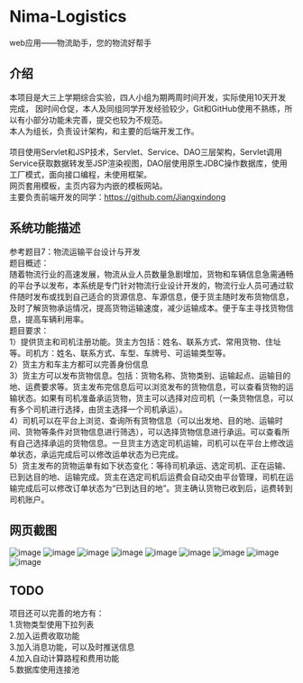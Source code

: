 # Nima-Logistics
web应用——物流助手，您的物流好帮手

介绍
-----
本项目是大三上学期综合实验，四人小组为期两周时间开发，实际使用10天开发完成，
因时间仓促，本人及同组同学开发经验较少，Git和GitHub使用不熟练，所以有小部分功能未完善，提交也较为不规范。<br>
本人为组长，负责设计架构，和主要的后端开发工作。
<br><br>
项目使用Servlet和JSP技术，Servlet、Service、DAO三层架构，Servlet调用Service获取数据转发至JSP渲染视图，DAO层使用原生JDBC操作数据库，使用工厂模式，面向接口编程，未使用框架。
<br>
网页套用模板，主页内容为内嵌的模板网站。<br>
主要负责前端开发的同学：https://github.com/Jiangxindong

系统功能描述
--
参考题目7：物流运输平台设计与开发<br>
题目概述：<br>
随着物流行业的高速发展，物流从业人员数量急剧增加，货物和车辆信息急需通畅的平台予以发布，本系统是专门针对物流行业设计开发的，物流行业人员可通过软件随时发布或找到自己适合的货源信息、车源信息，便于货主随时发布货物信息，及时了解货物承运情况，提高货物运输速度，减少运输成本。便于车主寻找货物信息，提高车辆利用率。<br>
题目要求：<br>
1）提供货主和司机注册功能。货主方包括：姓名、联系方式、常用货物、住址等。司机方：姓名、联系方式、车型、车牌号、可运输类型等。<br>
2）货主方和车主方都可以完善身份信息<br>
3）货主方可以发布货物信息。包括：货物名称、货物类别、运输起点、运输目的地、运费要求等。货主发布完信息后可以浏览发布的货物信息，可以查看货物的运输状态。如果有司机准备承运货物，货主可以选择对应司机（一条货物信息，可以有多个司机进行选择，由货主选择一个司机承运）。<br>
4）司机可以在平台上浏览、查询所有货物信息（可以出发地、目的地、运输时间、货物等条件对货物信息进行筛选），可以选择货物信息进行承运。可以查看所有自己选择承运的货物信息。一旦货主方选定司机运输，司机可以在平台上修改运单状态，承运完成后可以修改运单状态为已完成。<br>
5）货主发布的货物运单有如下状态变化：等待司机承运、选定司机、正在运输、已到达目的地、运输完成。货主在选定司机后运费会自动交由平台管理，司机在运输完成后可以修改订单状态为“已到达目的地”。货主确认货物已收到后，运费转到司机账户。<br>

网页截图
--

![image](https://github.com/Geolo1997/Nima-Logistics/raw/master/image/2019-03-16%2000-23-28屏幕截图.png)
![image](https://github.com/Geolo1997/Nima-Logistics/raw/master/image/2019-03-16%2000-24-14屏幕截图.png)
![image](https://github.com/Geolo1997/Nima-Logistics/raw/master/image/2019-03-16%2000-24-58屏幕截图.png)
![image](https://github.com/Geolo1997/Nima-Logistics/raw/master/image/2019-03-16%2000-26-49屏幕截图.png)
![image](https://github.com/Geolo1997/Nima-Logistics/raw/master/image/2019-03-16%2010-48-21屏幕截图.png)
![image](https://github.com/Geolo1997/Nima-Logistics/raw/master/image/2019-03-16%2010-49-19屏幕截图.png)
![image](https://github.com/Geolo1997/Nima-Logistics/raw/master/image/2019-03-16%2010-49-59屏幕截图.png)
![image](https://github.com/Geolo1997/Nima-Logistics/raw/master/image/2019-03-16%2010-50-21屏幕截图.png)
![image](https://github.com/Geolo1997/Nima-Logistics/raw/master/image/2019-03-16%2010-53-39屏幕截图.png)

TODO
--
项目还可以完善的地方有：<br>
1.货物类型使用下拉列表<br>
2.加入运费收取功能<br>
3.加入消息功能，可以及时推送信息<br>
4.加入自动计算路程和费用功能<br>
5.数据库使用连接池
